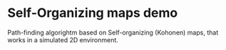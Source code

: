 Self-Organizing maps demo
========

Path-finding algorightm based on Self-organizing (Kohonen) maps, that works in a simulated 2D environment.
